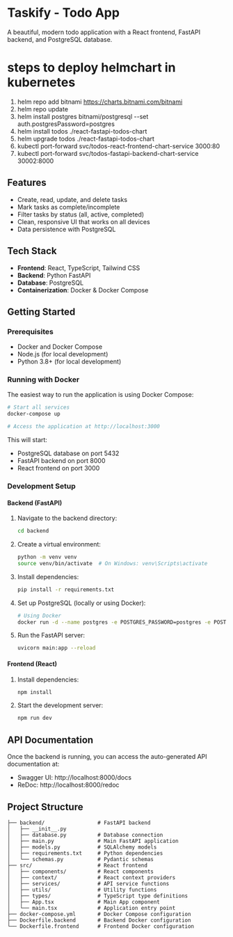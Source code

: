 # Taskify - Todo App

A beautiful, modern todo application with a React frontend, FastAPI backend, and PostgreSQL database.


# steps to deploy helmchart in kubernetes
1. helm repo add bitnami https://charts.bitnami.com/bitnami
2. helm repo update
3. helm install postgres bitnami/postgresql --set auth.postgresPassword=postgres
4. helm install todos ./react-fastapi-todos-chart
5. helm upgrade todos ./react-fastapi-todos-chart 
6. kubectl port-forward svc/todos-react-frontend-chart-service 3000:80
7. kubectl port-forward svc/todos-fastapi-backend-chart-service 30002:8000

## Features

- Create, read, update, and delete tasks
- Mark tasks as complete/incomplete
- Filter tasks by status (all, active, completed)
- Clean, responsive UI that works on all devices
- Data persistence with PostgreSQL

## Tech Stack

- **Frontend**: React, TypeScript, Tailwind CSS
- **Backend**: Python FastAPI
- **Database**: PostgreSQL
- **Containerization**: Docker & Docker Compose

## Getting Started

### Prerequisites

- Docker and Docker Compose
- Node.js (for local development)
- Python 3.8+ (for local development)

### Running with Docker

The easiest way to run the application is using Docker Compose:

```bash
# Start all services
docker-compose up

# Access the application at http://localhost:3000
```

This will start:
- PostgreSQL database on port 5432
- FastAPI backend on port 8000
- React frontend on port 3000

### Development Setup

#### Backend (FastAPI)

1. Navigate to the backend directory:
   ```bash
   cd backend
   ```

2. Create a virtual environment:
   ```bash
   python -m venv venv
   source venv/bin/activate  # On Windows: venv\Scripts\activate
   ```

3. Install dependencies:
   ```bash
   pip install -r requirements.txt
   ```

4. Set up PostgreSQL (locally or using Docker):
   ```bash
   # Using Docker
   docker run -d --name postgres -e POSTGRES_PASSWORD=postgres -e POSTGRES_USER=postgres -e POSTGRES_DB=todos -p 5432:5432 postgres:15
   ```

5. Run the FastAPI server:
   ```bash
   uvicorn main:app --reload
   ```

#### Frontend (React)

1. Install dependencies:
   ```bash
   npm install
   ```

2. Start the development server:
   ```bash
   npm run dev
   ```

## API Documentation

Once the backend is running, you can access the auto-generated API documentation at:
- Swagger UI: http://localhost:8000/docs
- ReDoc: http://localhost:8000/redoc

## Project Structure

```
├── backend/                 # FastAPI backend
│   ├── __init__.py
│   ├── database.py          # Database connection
│   ├── main.py              # Main FastAPI application
│   ├── models.py            # SQLAlchemy models
│   ├── requirements.txt     # Python dependencies
│   └── schemas.py           # Pydantic schemas
├── src/                     # React frontend
│   ├── components/          # React components
│   ├── context/             # React context providers
│   ├── services/            # API service functions
│   ├── utils/               # Utility functions
│   ├── types/               # TypeScript type definitions
│   ├── App.tsx              # Main App component
│   └── main.tsx             # Application entry point
├── docker-compose.yml       # Docker Compose configuration
├── Dockerfile.backend       # Backend Docker configuration
└── Dockerfile.frontend      # Frontend Docker configuration
```
